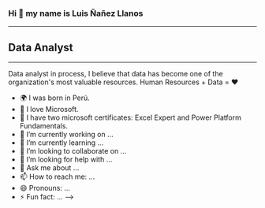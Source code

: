 ### Hi 👋 my name is Luis Ñañez Llanos
------------
## Data Analyst
------------


Data analyst in process, I believe that data has become one of the organization's most valuable resources.
Human Resources + Data = ♥

- 🌍 I was born in Perú.
- 💙 I love Microsoft.
- 📖 I have two microsoft certificates: Excel Expert and Power Platform Fundamentals.
- 🔭 I’m currently working on ...
- 🌱 I’m currently learning ...
- 👯 I’m looking to collaborate on ...
- 🤔 I’m looking for help with ...
- 💬 Ask me about ...
- 📫 How to reach me: ...
- 😄 Pronouns: ...
- ⚡ Fun fact: ...
-->
